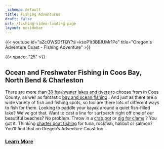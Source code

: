 ```yaml
---
_schema: default
title: Fishing Adventures
draft: false
url: /fishing-video-landing-page
layout: nosidebar
---
```

{{< youtube id="aZcOWSDfTQY?si=ksoP1t3BBIUMr1Pe" title="Oregon's Adventure Coast - Fishing Adventure" >}}

{{< spacer "25" >}}

## Ocean and Freshwater Fishing in Coos Bay, North Bend & Charleston

There are more than [30 freshwater lakes and rivers](/tripideas/fresh-water-fishing-options-by-body-of-water) to choose from in Coos County, as well as fantastic [bay and ocean fishing](/tripideas/saltwater-fishing-ocean-bay) . And just as there are a wide variety of fish and fishing spots, so too are there lots of different ways to fish for them. Looking to paddle your kayak around a quiet fish-filled lake? We’ve got that. Want to cast a line for surfperch right off one of our beautiful beaches? No problem. Throw in a [crab pot](/crabbing-clamming/) or [dig for clams](/clamming/) ? You got it. Thinking [charter boat fishing](/tour-guides-and-charters/) for tuna, rockfish, halibut or salmon? You’ll find that on Oregon’s Adventure Coast too.

### <a class="learn-more-anywhere-btn" target="" href="/fishing">Learn More</a>